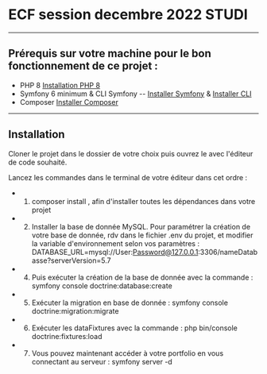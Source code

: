 # ECF session decembre 2022 STUDI 

----

## Prérequis sur votre machine pour le bon fonctionnement de ce projet : 

* PHP 8 [Installation PHP 8](https://www.php.net/manual/fr/install.php)
* Symfony 6 minimum & CLI Symfony -- [Installer Symfony](https://symfony.com/doc/current/setup.html) & [Installer CLI](https://symfony.com/download)
* Composer [Installer Composer](https://getcomposer.org/download/)

----

## Installation

Cloner le projet dans le dossier de votre choix puis ouvrez le avec l'éditeur de code souhaité.

Lancez les commandes dans le terminal de votre éditeur dans cet ordre : 

* 1. composer install , afin d'installer toutes les dépendances dans votre projet

* 2. Installer la base de donnée MySQL. Pour paramétrer la création de votre base de donnée, rdv dans le fichier .env du projet, et modifier la variable d'environnement selon vos paramètres :
DATABASE_URL=mysql://User:Password@127.0.0.1:3306/nameDatabasse?serverVersion=5.7

* 4. Puis exécuter la création de la base de donnée avec la commande : symfony console doctrine:database:create

* 5. Exécuter la migration en base de donnée : symfony console doctrine:migration:migrate

* 6. Exécuter les dataFixtures avec la commande : php bin/console doctrine:fixtures:load

* 7. Vous pouvez maintenant accéder à votre portfolio en vous connectant au serveur : symfony server -d
